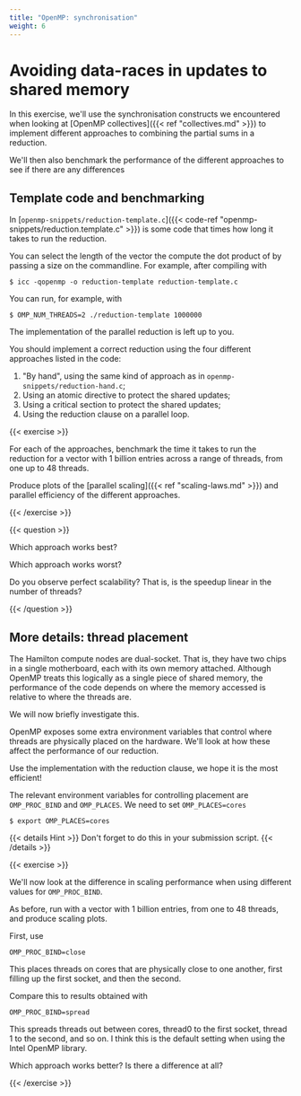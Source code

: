 ```yaml
---
title: "OpenMP: synchronisation"
weight: 6
---
```


# Avoiding data-races in updates to shared memory

In this exercise, we'll use the synchronisation constructs we
encountered when looking at [OpenMP collectives]({{< ref
"collectives.md" >}}) to implement different approaches to combining
the partial sums in a reduction.

We'll then also benchmark the performance of the different approaches
to see if there are any differences

## Template code and benchmarking

In [`openmp-snippets/reduction-template.c`]({{< code-ref
"openmp-snippets/reduction.template.c" >}}) is some code that times
how long it takes to run the reduction.

You can select the length of the vector the compute the dot product of
by passing a size on the commandline. For example, after compiling with

```
$ icc -qopenmp -o reduction-template reduction-template.c
```

You can run, for example, with
```
$ OMP_NUM_THREADS=2 ./reduction-template 1000000
```

The implementation of the parallel reduction is left up to you.

You should implement a correct reduction using the four different
approaches listed in the code:

1. "By hand", using the same kind of approach as in
`openmp-snippets/reduction-hand.c`;
1. Using an atomic directive to protect the shared updates;
1. Using a critical section to protect the shared updates;
1. Using the reduction clause on a parallel loop.

{{< exercise >}}

For each of the approaches, benchmark the time it takes to run the
reduction for a vector with 1 billion entries across a range of
threads, from one up to 48 threads.

Produce plots of the [parallel scaling]({{< ref "scaling-laws.md" >}})
and parallel efficiency of the different approaches.

{{< /exercise >}}


{{< question >}}

Which approach works best?

Which approach works worst?

Do you observe perfect scalability? That is, is the speedup linear in
the number of threads?

{{< /question >}}

## More details: thread placement

The Hamilton compute nodes are dual-socket. That is, they have two
chips in a single motherboard, each with its own memory attached.
Although OpenMP treats this logically as a single piece of shared
memory, the performance of the code depends on where the memory
accessed is relative to where the threads are.

We will now briefly investigate this.

OpenMP exposes some extra environment variables that control where
threads are physically placed on the hardware. We'll look at how these
affect the performance of our reduction.

Use the implementation with the reduction clause, we hope it is the
most efficient!

The relevant environment variables for controlling placement are
`OMP_PROC_BIND` and `OMP_PLACES`. We need to set `OMP_PLACES=cores`

```
$ export OMP_PLACES=cores
```

{{< details Hint >}}
Don't forget to do this in your submission script.
{{< /details >}}

{{< exercise >}}

We'll now look at the difference in scaling performance when using
different values for `OMP_PROC_BIND`.

As before, run with a vector with 1 billion entries, from one to 48
threads, and produce scaling plots.

First, use

```
OMP_PROC_BIND=close
```

This places threads on cores that are physically close to one another,
first filling up the first socket, and then the second.

Compare this to results obtained with

```
OMP_PROC_BIND=spread
```

This spreads threads out between cores, thread0 to the first socket,
thread 1 to the second, and so on. I think this is the default setting
when using the Intel OpenMP library.

Which approach works better? Is there a difference at all?

{{< /exercise >}}
